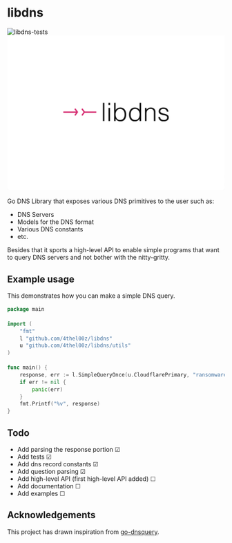 # libdns

![libdns-tests](https://github.com/4thel00z/libdns/workflows/Test/badge.svg)
![libdns-logo](https://github.com/4thel00z/libdns/raw/assets/logo.png)


Go DNS Library that exposes various DNS primitives to the user such as:

- DNS Servers
- Models for the DNS format
- Various DNS constants
- etc.

Besides that it sports a high-level API to enable simple programs that want to query DNS servers and not bother with the nitty-gritty.

## Example usage

This demonstrates how you can make a simple DNS query. 

```go
package main

import (
	"fmt"
	l "github.com/4thel00z/libdns"
	u "github.com/4thel00z/libdns/utils"
)

func main() {
	response, err := l.SimpleQueryOnce(u.CloudflarePrimary, "ransomware.host", u.A, u.InternetClass, 10)
	if err != nil {
		panic(err)
	}
	fmt.Printf("%v", response)
}
```

## Todo

* Add parsing the response portion ☑
* Add tests ☑
* Add dns record constants ☑
* Add question parsing  ☑
* Add high-level API (first high-level API added) ☐
* Add documentation ☐
* Add examples ☐

## Acknowledgements

This project has drawn inspiration from [go-dnsquery](https://github.com/vishen/go-dnsquery/).

